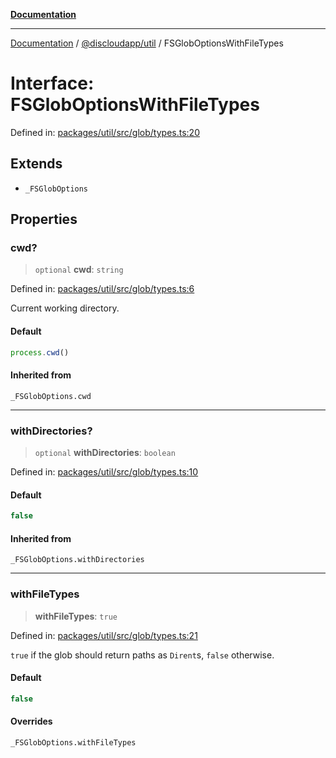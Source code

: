 [**Documentation**](../../../README.md)

***

[Documentation](../../../packages.md) / [@discloudapp/util](../README.md) / FSGlobOptionsWithFileTypes

# Interface: FSGlobOptionsWithFileTypes

Defined in: [packages/util/src/glob/types.ts:20](https://github.com/discloud/discloud.app/blob/ff86a7704bdfa4b9011141068419f0a48ab50b8b/packages/util/src/glob/types.ts#L20)

## Extends

- `_FSGlobOptions`

## Properties

### cwd?

> `optional` **cwd**: `string`

Defined in: [packages/util/src/glob/types.ts:6](https://github.com/discloud/discloud.app/blob/ff86a7704bdfa4b9011141068419f0a48ab50b8b/packages/util/src/glob/types.ts#L6)

Current working directory.

#### Default

```ts
process.cwd()
```

#### Inherited from

`_FSGlobOptions.cwd`

***

### withDirectories?

> `optional` **withDirectories**: `boolean`

Defined in: [packages/util/src/glob/types.ts:10](https://github.com/discloud/discloud.app/blob/ff86a7704bdfa4b9011141068419f0a48ab50b8b/packages/util/src/glob/types.ts#L10)

#### Default

```ts
false
```

#### Inherited from

`_FSGlobOptions.withDirectories`

***

### withFileTypes

> **withFileTypes**: `true`

Defined in: [packages/util/src/glob/types.ts:21](https://github.com/discloud/discloud.app/blob/ff86a7704bdfa4b9011141068419f0a48ab50b8b/packages/util/src/glob/types.ts#L21)

`true` if the glob should return paths as `Dirent`s, `false` otherwise.

#### Default

```ts
false
```

#### Overrides

`_FSGlobOptions.withFileTypes`
